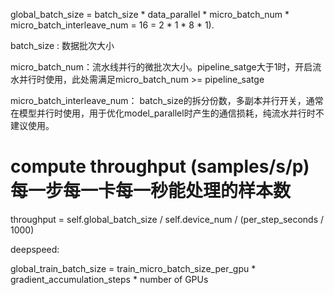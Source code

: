 






global_batch_size = batch_size * data_parallel * micro_batch_num * micro_batch_interleave_num = 16 = 2 * 1 * 8 * 1).



batch_size : 数据批次大小

micro_batch_num：流水线并行的微批次大小。pipeline_satge大于1时，开启流水并行时使用，此处需满足micro_batch_num >= pipeline_satge


micro_batch_interleave_num： batch_size的拆分份数，多副本并行开关，通常在模型并行时使用，用于优化model_parallel时产生的通信损耗，纯流水并行时不建议使用。


# compute throughput   (samples/s/p)  每一步每一卡每一秒能处理的样本数
throughput = self.global_batch_size / self.device_num / (per_step_seconds / 1000) 





deepspeed:

global_train_batch_size =  train_micro_batch_size_per_gpu * gradient_accumulation_steps * number of GPUs